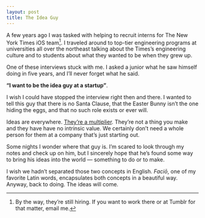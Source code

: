 ```yaml
---
layout: post
title: The Idea Guy
---
```


A few years ago I was tasked with helping to recruit interns for The New York Times iOS team[^1]. I traveled around to top-tier engineering programs at universities all over the northeast talking about the Times’s engineering culture and to students about what they wanted to be when they grew up.

One of these interviews stuck with me. I asked a junior what he saw himself doing in five years, and I’ll never forget what he said.

**“I want to be the idea guy at a startup”**.

I wish I could have stopped the interview right then and there. I wanted to tell this guy that there is no Santa Clause, that the Easter Bunny isn’t the one hiding the eggs, and that no such role exists or ever will.

Ideas are everywhere. [They’re a multiplier](https://sivers.org/multiply). They’re not a thing you make and they have have no intrinsic value. We certainly don’t need a whole person for them at a company that’s just starting out.

Some nights I wonder where that guy is. I’m scared to look through my notes and check up on him, but I sincerely hope that he’s found some way to bring his ideas into the world — something to do or to make. 

I wish we hadn’t separated those two concepts in English. *Faciō*, one of my favorite Latin words, encapsulates both concepts in a beautiful way. Anyway, back to doing. The ideas will come.

[^1]: By the way, they’re still hiring. If you want to work there or at Tumblr for that matter, email me.